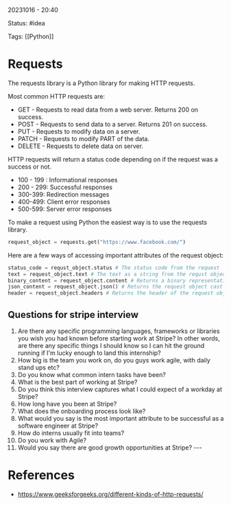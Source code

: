 20231016 - 20:40

Status: #idea

Tags: [[Python]]

# Requests

The requests library is a Python library for making HTTP requests. 

Most common HTTP requests are: 
* GET - Requests to read data from a web server. Returns 200 on success. 
* POST - Requests to send data to a server. Returns 201 on success. 
* PUT - Requests to modify data on a server. 
* PATCH - Requests to modify PART of the data. 
* DELETE - Requests to delete data on server. 

HTTP requests will return a status code depending on if the request was a success or not. 
* 100 - 199 : Informational responses
* 200 - 299: Successful responses
* 300-399: Redirection messages
* 400-499: Client error responses
* 500-599: Server error responses

To make a request using Python the easiest way is to use the requests library. 

``` Python
request_object = requests.get("https://www.facebook.com/")
```

Here are a few ways of accessing important attributes of the request object: 

``` Python
status_code = requst_object.status # The status code from the request
text = request_object.text # The text as a string from the requst object
binary_content = request_object.content # Returns a binary representation of the content in the requst
json_content = request_object.json() # Returns the request object cast to a dictionary with keys and values
header = request_object.headers # Returns the header of the request object

```

## Questions for stripe interview
1. Are there any specific programming languages, frameworks or libraries you wish you had known before starting work at Stripe? In other words, are there any specific things I should know so I can hit the ground running if I'm lucky enough to land this internship? 
2. How big is the team you work on, do you guys work agile, with daily stand ups etc? 
3. Do you know what common intern tasks have been? 
4. What is the best part of working at Stripe?
5. Do you think this interview captures what I could expect of a workday at Stripe?
6. How long have you been at Stripe?
7. What does the onboarding process look like? 
8. What would you say is the most important attribute to be successful as a software engineer at Stripe? 
9. How do interns usually fit into teams? 
10. Do you work with Agile?
11. Would you say there are good growth opportunities at Stripe?
\-\-\-
# References
* https://www.geeksforgeeks.org/different-kinds-of-http-requests/